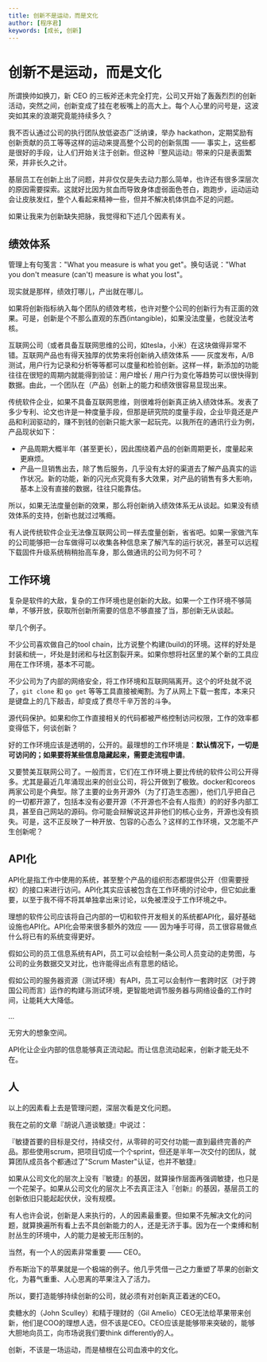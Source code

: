 ```yaml
---
title: 创新不是运动，而是文化
author: [程序君]
keywords: [成长, 创新]
---
```


# 创新不是运动，而是文化

所谓换帅如换刀，新 CEO 的三板斧还未完全打完，公司又开始了轰轰烈烈的创新活动，突然之间，创新变成了挂在老板嘴上的高大上。每个人心里的问号是，这波突如其来的浪潮究竟能持续多久？

我不否认通过公司的执行团队放低姿态广泛纳谏，举办 hackathon，定期奖励有创新贡献的员工等等这样的运动来提高整个公司的创新氛围 —— 事实上，这些都是很好的手段，让人们开始关注于创新。但这种『整风运动』带来的只是表面繁荣，并非长久之计。

基层员工在创新上出了问题，并非仅仅是失去动力那么简单，也许还有很多深层次的原因需要探索。这就好比因为贫血而导致身体虚弱面色苍白，跑跑步，运动运动会让皮肤发红，整个人看起来精神一些，但并不解决机体供血不足的问题。

如果让我来为创新缺失把脉，我觉得和下述几个因素有关。

## 绩效体系

管理上有句笺言："What you measure is what you get"。换句话说："What you don't measure (can't) measure is what you lost"。

现实就是那样，绩效打哪儿，产出就在哪儿。

如果将创新指标纳入每个团队的绩效考核，也许对整个公司的创新行为有正面的效果。可是，创新是个不那么直观的东西(intangible)，如果没法度量，也就没法考核。

互联网公司（或者具备互联网思维的公司，如tesla，小米）在这块做得非常不错。互联网产品也有得天独厚的优势来将创新纳入绩效体系 —— 灰度发布，A/B测试，用户行为记录和分析等等都可以度量和检验创新。这样一样，新添加的功能往往在很短的周期内就能得到验证：用户增长 / 用户行为变化等趋势可以很快得到数据。由此，一个团队在（产品）创新上的能力和绩效很容易显现出来。

传统软件企业，如果不具备互联网思维，则很难将创新真正纳入绩效体系。发表了多少专利、论文也许是一种度量手段，但那是研究院的度量手段，企业毕竟还是产品和利润驱动的，赚不到钱的创新只能大家一起玩完。以我所在的通讯行业为例，产品现状如下：

* 产品周期大概半年（甚至更长），因此围绕着产品的创新周期更长，度量起来更麻烦。
* 产品一旦销售出去，除了售后服务，几乎没有太好的渠道去了解产品真实的运作状况。新的功能，新的闪光点究竟有多大效果，对产品的销售有多大影响，基本上没有直接的数据，往往只能靠估。

所以，如果无法度量创新的效果，那么将创新纳入绩效体系无从谈起。如果没有绩效体系的支持，创新也就过过嘴瘾。

有人说传统软件企业无法像互联网公司一样去度量创新，省省吧。如果一家做汽车的公司能够把一台车做得可以收集各种信息来了解汽车的运行状况，甚至可以远程下载固件升级系统稍稍抬高车身，那么做通讯的公司为何不可？

## 工作环境

复杂是软件的大敌，复杂的工作环境也是创新的大敌。如果一个工作环境不够简单，不够开放，获取所创新所需要的信息不够直接了当，那创新无从谈起。

举几个例子。

不少公司喜欢做自己的tool chain，比方说整个构建(build)的环境。这样的好处是封装和统一，坏处是封闭和与社区割裂开来。如果你想将社区里的某个新的工具应用在工作环境，基本不可能。

不少公司为了内部的网络安全，将工作环境和互联网隔离开。这个的坏处就不说了，``git clone`` 和 ``go get`` 等等工具直接被阉割。为了从网上下载一套库，本来只是键盘上的几下敲击，却变成了费尽千辛万苦的斗争。

源代码保护。如果和你工作直接相关的代码都被严格控制访问权限，工作的效率都变得低下，何谈创新？

好的工作环境应该是透明的，公开的。最理想的工作环境是：__默认情况下，一切是可访问的；如果要将某些信息隐藏起来，需要走流程申请__。

又要赞美互联网公司了。一般而言，它们在工作环境上要比传统的软件公司公开得多。尤其是最近几年涌现出来的创业公司，将公开做到了极致。docker和coreos两家公司是个典型。除了主要的业务开源外（为了打造生态圈），他们几乎把自己的一切都开源了，包括本没有必要开源（不开源也不会有人指责）的的好多内部工具，甚至自己网站的源码。你可能会辩解说这并非他们的核心业务，开源也没有损失。可是，这不正反映了一种开放、包容的心态么？这样的工作环境，又怎能不产生创新呢？

## API化

API化是指工作中使用的系统，甚至整个产品的组织形态都提供公开（但需要授权）的接口来进行访问。API化其实应该被包含在工作环境的讨论中，但它如此重要，以至于我不得不将其单独拿出来讨论，以免被湮没于工作环境之中。

理想的软件公司应该将自己内部的一切和软件开发相关的系统都API化，最好基础设施也API化。API化会带来很多额外的效应 —— 因为唾手可得，员工很容易做点什么将已有的系统变得更好。

假如公司的员工信息系统有API，员工可以会绘制一条公司人员变动的走势图，与公司的业务数据交叉对比，也许能得出点有意思的结论。

假如公司的服务器资源（测试环境）有API，员工可以会制作一套跨时区（对于跨国公司而言）运作的构建与测试环境，更智能地调节服务器与网络设备的工作时间，让能耗大大降低。

...

无穷大的想象空间。

API化让企业内部的信息能够真正流动起。而让信息流动起来，创新才能无处不在。

## 人

以上的因素看上去是管理问题，深层次看是文化问题。

我在之前的文章『胡说八道谈敏捷』中说过：

『敏捷首要的目标是交付，持续交付，从零碎的可交付功能一直到最终完善的产品。那些使用scrum，把项目切成一个个sprint，但还是半年一次交付的团队，就算团队成员各个都通过了"Scrum Master"认证，也并不敏捷』

如果从公司文化的层次上没有『敏捷』的基因，就算操作层面再强调敏捷，也只是一个花架子。如果从公司文化的层次上不去真正注入『创新』的基因，基层员工的创新依旧只能起起伏伏，没有规模。

有人也许会说，创新是人来执行的，人的因素最重要。但如果不先解决文化的问题，就算换遍所有看上去不具创新能力的人，还是无济于事。因为在一个束缚和制肘丛生的环境中，人的能力是被无形压制的。

当然，有一个人的因素非常重要 —— CEO。

乔布斯治下的苹果就是一个极端的例子。他几乎凭借一己之力重塑了苹果的创新文化，为暮气重重、人心思离的苹果注入了活力。

所以，要打造能够持续创新的公司，就必须有对创新真正着迷的CEO。

卖糖水的（John Sculley）和精于理财的（Gil Amelio）CEO无法给苹果带来创新，他们是COO的理想人选，但不该是CEO。CEO应该是能够带来突破的，能够大胆地向员工，向市场说我们要think differently的人。

创新，不该是一场运动，而是植根在公司血液中的文化。
